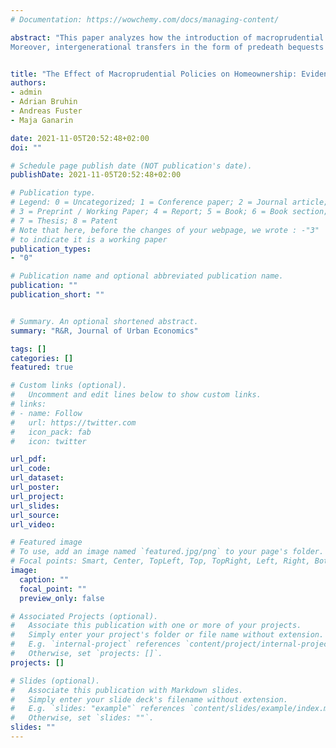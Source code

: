 ```yaml
---
# Documentation: https://wowchemy.com/docs/managing-content/

abstract: "This paper analyzes how the introduction of macroprudential policies in the Swiss residential mortgage market affected the propensity of households to become homeowners. We exploit a unique administrative data set of individual tax records containing detailed financial and socio-demographic information. We show that the mean share of renter households transitioning into homeownership decreased from 3.4% per year in the five years prior to the introduction  of macroprudential policies to 3.0% per year in the five years afterward. This decrease is more pronounced for young and middle-aged households with relatively low income and wealth, suggesting that it is at least partly due to  a tightening in borrowing constraints. 
Moreover, intergenerational transfers in the form of predeath bequests have become more important for homebuying both at the extensive and intensive margin. <br> <br> Presented at:  <br> - Gerzensee Alumni Conference, Switzerland (2021) <br> - Research Days, University of Lausanne, Switzerland (2020) <br> - Swiss National Bank, Switzerland (2020)"


title: "The Effect of Macroprudential Policies on Homeownership: Evidence from Switzerland"
authors: 
- admin
- Adrian Bruhin
- Andreas Fuster
- Maja Ganarin

date: 2021-11-05T20:52:48+02:00
doi: ""

# Schedule page publish date (NOT publication's date).
publishDate: 2021-11-05T20:52:48+02:00

# Publication type.
# Legend: 0 = Uncategorized; 1 = Conference paper; 2 = Journal article;
# 3 = Preprint / Working Paper; 4 = Report; 5 = Book; 6 = Book section;
# 7 = Thesis; 8 = Patent
# Note that here, before the changes of your webpage, we wrote : -"3"
# to indicate it is a working paper 
publication_types:
- "0"

# Publication name and optional abbreviated publication name.
publication: ""
publication_short: ""


# Summary. An optional shortened abstract.
summary: "R&R, Journal of Urban Economics"

tags: []
categories: []
featured: true

# Custom links (optional).
#   Uncomment and edit lines below to show custom links.
# links:
# - name: Follow
#   url: https://twitter.com
#   icon_pack: fab
#   icon: twitter

url_pdf:
url_code:
url_dataset:
url_poster:
url_project:
url_slides:
url_source:
url_video:

# Featured image
# To use, add an image named `featured.jpg/png` to your page's folder. 
# Focal points: Smart, Center, TopLeft, Top, TopRight, Left, Right, BottomLeft, Bottom, BottomRight.
image:
  caption: ""
  focal_point: ""
  preview_only: false

# Associated Projects (optional).
#   Associate this publication with one or more of your projects.
#   Simply enter your project's folder or file name without extension.
#   E.g. `internal-project` references `content/project/internal-project/index.md`.
#   Otherwise, set `projects: []`.
projects: []

# Slides (optional).
#   Associate this publication with Markdown slides.
#   Simply enter your slide deck's filename without extension.
#   E.g. `slides: "example"` references `content/slides/example/index.md`.
#   Otherwise, set `slides: ""`.
slides: ""
---
```

